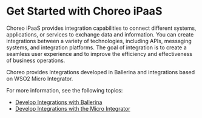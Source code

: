 # Get Started with Choreo iPaaS

Choreo iPaaS provides integration capabilities to connect different systems, applications, or services to exchange data and information. You can create integrations between a variety of technologies, including APIs, messaging systems, and integration platforms. The goal of integration is to create a seamless user experience and to improve the efficiency and effectiveness of business operations.

Choreo provides Integrations developed in Ballerina and integrations based on WSO2 Micro Integrator.

For more information, see the following topics:

- [Develop Integrations with Ballerina](ballerina/develop-integrations-with-ballerina.md)
- [Develop Integrations with the Micro Integrator](micro-integrator/develop-integrations-with-integration-studio.md)
